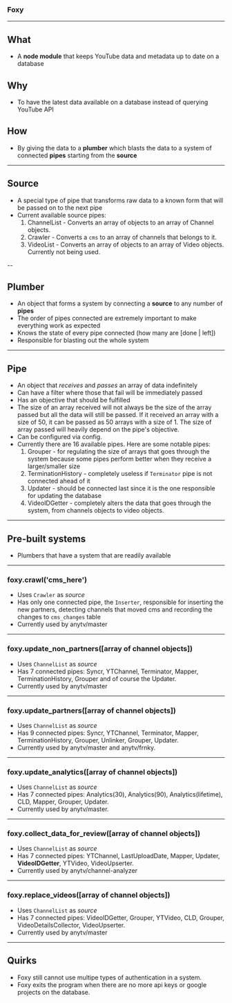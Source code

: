 ### Foxy

---

## What
- A **node module** that keeps YouTube data and metadata up to date on a database

## Why
- To have the latest data available on a database instead of querying YouTube API

## How
- By giving the data to a **plumber** which blasts the data to a system of connected **pipes** starting from the **source**

---

## Source
- A special type of pipe that transforms raw data to a known form that will be passed on to the next pipe
- Current available source pipes:
  1. ChannelList - Converts an array of objects to an array of Channel objects.
  2. Crawler - Converts a `cms` to an array of channels that belongs to it.
  3. VideoList - Converts an array of objects to an array of Video objects. Currently not being used.

--

## Plumber
- An object that forms a system by connecting a **source** to any number of **pipes**
- The order of pipes connected are extremely important to make everything work as expected
- Knows the state of every pipe connected (how many are [done | left])
- Responsible for blasting out the whole system

---

## Pipe
- An object that *receives* and *passes* an array of data indefinitely
- Can have a filter where those that fail will be immediately passed
- Has an objective that should be fulfilled
- The size of an array received will not always be the size of the array passed but all the data will still be passed. If it received an array with a size of 50, it can be passed as 50 arrays with a size of 1. The size of array passed will heavily depend on the pipe's objective.
- Can be configured via config.
- Currently there are 16 available pipes. Here are some notable pipes:
  1. Grouper - for regulating the size of arrays that goes through the system because some pipes perform better when they receive a larger/smaller size
  2. TerminationHistory - completely useless if `Terminator` pipe is not connected ahead of it
  3. Updater - should be connected last since it is the one responsible for updating the database
  4. VideoIDGetter - completely alters the data that goes through the system, from channels objects to video objects.

---

## Pre-built systems
- Plumbers that have a system that are readily available

---

### foxy.crawl('cms_here')
- Uses `Crawler` as *source*
- Has only one connected pipe, the `Inserter`, responsible for inserting the new partners, detecting channels that moved cms and recording the changes to `cms_changes` table
- Currently used by anytv/master

---

### foxy.update_non_partners([array of channel objects])
- Uses `ChannelList` as *source*
- Has 7 connected pipes: Syncr, YTChannel, Terminator, Mapper, TerminationHistory, Grouper and of course the Updater.
- Currently used by anytv/master

---

### foxy.update_partners([array of channel objects])
- Uses `ChannelList` as *source*
- Has 9 connected pipes: Syncr, YTChannel, Terminator, Mapper, TerminationHistory, Grouper, Unlinker, Grouper, Updater.
- Currently used by anytv/master and anytv/frnky.

---

### foxy.update_analytics([array of channel objects])
- Uses `ChannelList` as *source*
- Has 7 connected pipes: Analytics(30), Analytics(90), Analytics(lifetime), CLD, Mapper, Grouper, Updater.
- Currently used by anytv/master.

---

### foxy.collect_data_for_review([array of channel objects])
- Uses `ChannelList` as *source*
- Has 7 connected pipes: YTChannel, LastUploadDate, Mapper, Updater, **VideoIDGetter**, YTVideo, VideoUpserter.
- Currently used by anytv/channel-analyzer

---

### foxy.replace_videos([array of channel objects])
- Uses `ChannelList` as *source*
- Has 7 connected pipes: VideoIDGetter, Grouper, YTVideo, CLD, Grouper, VideoDetailsCollector, VideoUpserter.
- Currently used by anytv/master

---

## Quirks
- Foxy still cannot use multipe types of authentication in a system.
- Foxy exits the program when there are no more api keys or google projects on the database.
